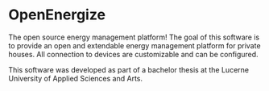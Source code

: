 # OpenEnergize

The open source energy management platform! The goal of this software is to
provide an open and extendable energy management platform for private houses.
All connection to devices are customizable and can be configured.

This software was developed as part of a bachelor thesis at the Lucerne
University of Applied Sciences and Arts.

